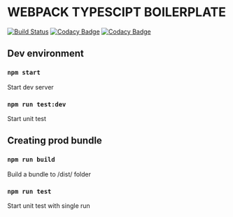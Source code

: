 # WEBPACK TYPESCIPT BOILERPLATE

[![Build Status](https://travis-ci.com/Trunk89/webpack-ts-boilerplate.svg?branch=master)](https://travis-ci.com/Trunk89/webpack-ts-boilerplate)
[![Codacy Badge](https://app.codacy.com/project/badge/Grade/19b8a10d2c664ec3ae18672a05c91ce3)](https://www.codacy.com/gh/Trunk89/webpack-ts-boilerplate/dashboard?utm_source=github.com&amp;utm_medium=referral&amp;utm_content=Trunk89/webpack-ts-boilerplate&amp;utm_campaign=Badge_Grade)
[![Codacy Badge](https://app.codacy.com/project/badge/Coverage/19b8a10d2c664ec3ae18672a05c91ce3)](https://www.codacy.com/gh/Trunk89/webpack-ts-boilerplate/dashboard?utm_source=github.com&utm_medium=referral&utm_content=Trunk89/webpack-ts-boilerplate&utm_campaign=Badge_Coverage)

## Dev environment

### `npm start`

Start dev server

### `npm run test:dev`

Start unit test

## Creating prod bundle

### `npm run build`

Build a bundle to /dist/ folder

### `npm run test`

Start unit test with single run

